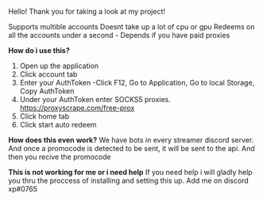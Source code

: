 Hello! Thank you for taking a look at my project!

Supports multible accounts
Doesnt take up a lot of cpu or gpu
Redeems on all the accounts under a second   - Depends if you have paid proxies


**How do i use this?**
1. Open up the application
2. Click account tab
3. Enter your AuthToken   -Click F12, Go to Application, Go to local Storage, Copy AuthToken
4. Under your AuthToken enter SOCKS5 proxies. https://proxyscrape.com/free-prox
5. Click home tab
6. Click start auto redeem


**How does this even work?**
We have bots in every streamer discord server. And once a promocode is detected to be sent, 
it will be sent to the api. And then you recive the promocode

**This is not working for me or i need help**
If you need help i will gladly help you thru the proccess of installing and setting this up.
Add me on discord xp#0765
